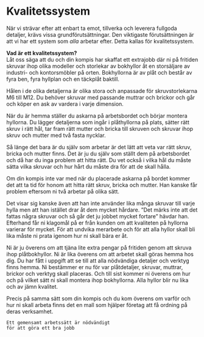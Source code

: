 # Kvalitetssystem

När vi strävar efter att enbart ta emot, tillverka och leverera fullgoda detaljer, krävs vissa grundförutsättningar. Den viktigaste förutsättningen är att vi har ett system som _alla_ arbetar efter. Detta kallas för kvalitetssystem.

**Vad är ett kvalitetssystem?**  
Låt oss säga att du och din kompis har skaffat ett extrajobb där ni på fritiden skruvar ihop olika modeller och storlekar av bokhyllor åt en storsäljare av industri- och kontorsmöbler på orten. Bokhyllorna är av plåt och består av fyra ben, fyra hyllplan och en täckplåt baktill.

Hålen i de olika detaljerna är olika stora och anpassade för skruvstorlekarna M6 till M12. Du behöver skruvar med passande muttrar och brickor och går och köper en ask av vardera i varje dimension.

När du är hemma ställer du askarna på arbetsbordet och börjar montera hyllorna. Du lägger detaljerna som ingår i plåthyllorna på plats, sätter rätt skruv i rätt hål, tar fram rätt mutter och bricka till skruven och skruvar ihop skruv och mutter med två fasta nycklar.

Så länge det bara är du själv som arbetar är det lätt att veta var rätt skruv, bricka och mutter finns. Det är ju du själv som ställt dem på arbetsbordet och då har du inga problem att hitta rätt. Du vet också i vilka hål du måste sätta vilka skruvar och hur hårt du måste dra för att de skall hålla.

Om din kompis inte var med när du placerade askarna på bordet kommer det att ta tid för honom att hitta rätt skruv, bricka och mutter. Han kanske får problem eftersom ni två arbetar på olika sätt.

Det visar sig kanske även att han inte använder lika många skruvar till varje hylla men att han istället drar åt dem mycket hårdare. ”Det märks inte att det fattas några skruvar och så går det ju jobbet mycket fortare” hävdar han. Efterhand får ni klagomål på er från kunden om att kvaliteten på hyllorna varierar för mycket. För att undvika merarbete och för att alla hyllor skall bli lika måste ni prata igenom hur ni skall bära er åt.

Ni är ju överens om att tjäna lite extra pengar på fritiden genom att skruva ihop plåtbokhyllor. Ni är lika överens om att arbetet skall göras hemma hos dig. Du har fått i uppgift att se till att alla nödvändiga detaljer och verktyg finns hemma. Ni bestämmer er nu för var plåtdetaljer, skruvar, muttrar, brickor och verktyg skall placeras. Och till sist kommer ni överens om hur och på vilket sätt ni skall montera ihop bokhyllorna. Alla hyllor blir nu lika och av jämn kvalitet.

Precis på samma sätt som din kompis och du kom överens om varför och hur ni skall arbeta finns det en mall som hjälper företag att få ordning på deras verksamhet.

	Ett gemensamt arbetssätt är nödvändigt  
	för att göra ett bra jobb
